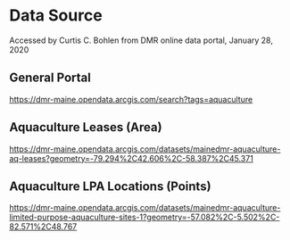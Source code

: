 # Data Source

Accessed by Curtis C. Bohlen from DMR online data portal, January 28, 2020

## General Portal
https://dmr-maine.opendata.arcgis.com/search?tags=aquaculture

## Aquaculture Leases (Area)
https://dmr-maine.opendata.arcgis.com/datasets/mainedmr-aquaculture-aq-leases?geometry=-79.294%2C42.606%2C-58.387%2C45.371

## Aquaculture LPA Locations (Points)
https://dmr-maine.opendata.arcgis.com/datasets/mainedmr-aquaculture-limited-purpose-aquaculture-sites-1?geometry=-57.082%2C-5.502%2C-82.571%2C48.767
